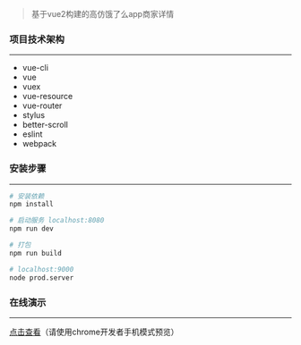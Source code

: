 >  基于vue2构建的高仿饿了么app商家详情

### 项目技术架构
***
*  vue-cli
*  vue
*  vuex
*  vue-resource
*  vue-router
*  stylus
*  better-scroll
*  eslint
*  webpack

### 安装步骤
***
``` bash
# 安装依赖
npm install

# 启动服务 localhost:8080
npm run dev

# 打包
npm run build

# localhost:9000
node prod.server
```

### 在线演示 
***
<a href="https://lunamean.github.io/eleme" target="_blank">点击查看</a>（请使用chrome开发者手机模式预览）
